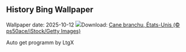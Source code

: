 ## History Bing Wallpaper
Wallpaper date: 2025-10-12
![](https://www.bing.com/th?id=OHR.WoodDuckHen_FR-CA5874866623_UHD.jpg&w=1000)Download: [Cane branchu, États-Unis (© ps50ace/iStock/Getty Images)](https://www.bing.com/th?id=OHR.WoodDuckHen_FR-CA5874866623_UHD.jpg)

Auto get programm by LtgX
